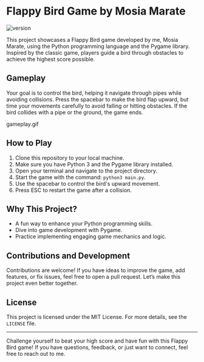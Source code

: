 # Flappy Bird Game by Mosia Marate

![version](https://img.shields.io/badge/version-1.0.2-blue)

This project showcases a Flappy Bird game developed by me, Mosia Marate, using the Python programming language and the Pygame library. Inspired by the classic game, players guide a bird through obstacles to achieve the highest score possible.

## Gameplay

Your goal is to control the bird, helping it navigate through pipes while avoiding collisions. Press the spacebar to make the bird flap upward, but time your movements carefully to avoid falling or hitting obstacles. If the bird collides with a pipe or the ground, the game ends.

gameplay.gif

## How to Play

1. Clone this repository to your local machine.
2. Make sure you have Python 3 and the Pygame library installed.
3. Open your terminal and navigate to the project directory.
4. Start the game with the command: `python3 main.py`.
5. Use the spacebar to control the bird's upward movement.
6. Press ESC to restart the game after a collision.

## Why This Project?

- A fun way to enhance your Python programming skills.
- Dive into game development with Pygame.
- Practice implementing engaging game mechanics and logic.

## Contributions and Development

Contributions are welcome! If you have ideas to improve the game, add features, or fix issues, feel free to open a pull request. Let’s make this project even better together.

## License

This project is licensed under the MIT License. For more details, see the `LICENSE` file.

---

Challenge yourself to beat your high score and have fun with this Flappy Bird game! If you have questions, feedback, or just want to connect, feel free to reach out to me.
